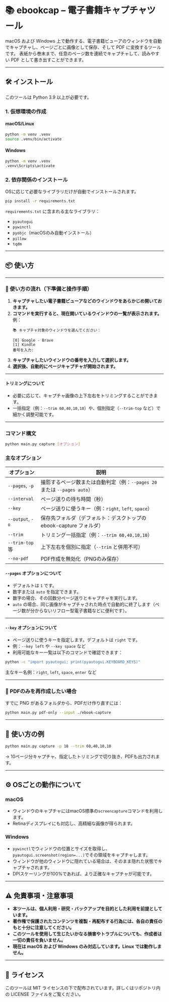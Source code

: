 # 📚 ebookcap – 電子書籍キャプチャツール

macOS および Windows 上で動作する、電子書籍ビューアのウィンドウを自動でキャプチャし、ページごとに画像として保存、そして PDF に変換するツールです。
表紙から巻末まで、任意のページ数を連続でキャプチャして、読みやすい PDF として書き出すことができます。

---

## 🛠 インストール

このツールは Python 3.9 以上が必要です。

### 1. 仮想環境の作成

#### macOS/Linux
```bash
python -m venv .venv
source .venv/bin/activate
```

#### Windows
```bat
python -m venv .venv
.venv\Scripts\activate
```

### 2. 依存関係のインストール

OSに応じて必要なライブラリだけが自動でインストールされます。

```bash
pip install -r requirements.txt
```

`requirements.txt` に含まれる主なライブラリ：

* `pyautogui`
* `pywinctl`
* `pyobjc`（macOSのみ自動インストール）
* `pillow`
* `tqdm`

---

## 📦 使い方

---

### 📝 使い方の流れ（下準備と操作手順）

1. **キャプチャしたい電子書籍ビューアなどのウインドウをあらかじめ開いておきます。**
2. **コマンドを実行すると、現在開いているウインドウの一覧が表示されます。**
   例：
   ```
   📚 キャプチャ対象のウィンドウを選んでください：

   [0] Google - Brave
   [1] Kindle
   番号を入力:
   ```
3. **キャプチャしたいウインドウの番号を入力して選択します。**
4. **選択後、自動的にページキャプチャが開始されます。**

---

#### トリミングについて

- 必要に応じて、キャプチャ画像の上下左右をトリミングすることができます。
- 一括指定（例：`--trim 60,40,10,10`）や、個別指定（`--trim-top` など）で細かく調整可能です。

---

### コマンド構文

```bash
python main.py capture [オプション]
```

### 主なオプション

| オプション            | 説明                                     |
| ---------------- | -------------------------------------- |
| `--pages`, `-p`  | 撮影するページ数または自動判定（例：`--pages 20` または `--pages auto`） |
| `--interval`     | ページ送りの待ち時間（秒）                          |
| `--key`          | ページ送りに使うキー（例：`right`, `left`, `space`） |
| `--output`, `-o` | 保存先フォルダ（デフォルト：デスクトップの ebook-capture フォルダ）                  |
| `--trim`         | トリミング一括指定（例：`--trim 60,40,10,10`）      |
| `--trim-top` 等   | 上下左右を個別に指定（`--trim` と併用不可）             |
| `--no-pdf`       | PDF作成を無効化（PNGのみ保存）                     |

#### `--pages` オプションについて

- デフォルトは `1` です。
- 数字または `auto` を指定できます。
- 数字の場合、その回数分ページ送りとキャプチャを実行します。
- `auto` の場合、同じ画像がキャプチャされた時点で自動的に終了します（ページ数が分からないリフロー型電子書籍などに便利です）。

---

#### `--key` オプションについて

- ページ送りに使うキーを指定します。デフォルトは `right` です。
- 例：`--key left` や `--key space` など
- 利用可能なキー一覧は以下のコマンドで確認できます：

```bash
python -c "import pyautogui; print(pyautogui.KEYBOARD_KEYS)"
```

主なキー名例：`right`, `left`, `space`, `enter` など

---

### 📄 PDFのみを再作成したい場合

すでに PNG があるフォルダから、PDFだけ作り直すには：

```bash
python main.py pdf-only --input ./ebook-capture
```

---

## 🧷 使い方の例

```bash
python main.py capture -p 10 --trim 60,40,10,10
```

→ 10ページ分キャプチャ、指定したトリミングで切り抜き、PDFも出力されます。

---

## ⚙️ OSごとの動作について

### macOS
- ウィンドウのキャプチャにはmacOS標準の`screencapture`コマンドを利用します。
- Retinaディスプレイにも対応し、高精細な画像が得られます。

### Windows
- `pywinctl`でウィンドウの位置とサイズを取得し、`pyautogui.screenshot(region=...)`でその領域をキャプチャします。
- ウィンドウが他のウィンドウに隠れている場合は、そのまま隠れた状態でキャプチャされます。
- DPIスケーリングが100%であれば、より正確なキャプチャが可能です。

---

## ⚠️ 免責事項・注意事項

* **本ツールは、個人利用・研究・バックアップを目的とした利用を前提としています。**
* **著作権で保護されたコンテンツを複製・再配布する行為には、各自の責任のもと十分に注意してください。**
* **このツールを使用して生じたいかなる損害やトラブルについても、作成者は一切の責任を負いません。**
* **現在は macOS および Windows のみ対応しています。Linux では動作しません。**

---

## 💬 ライセンス

このツールは MIT ライセンスの下で配布されています。詳しくはリポジトリ内の LICENSE ファイルをご覧ください。
